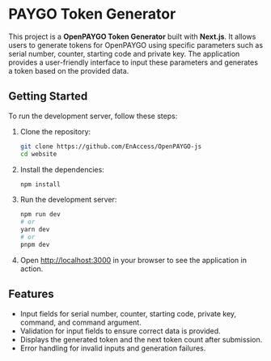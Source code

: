 # PAYGO Token Generator

This project is a **OpenPAYGO Token Generator** built with **Next.js**. It allows users to generate tokens for OpenPAYGO  using specific parameters such as serial number, counter, starting code and private key. The application provides a user-friendly interface to input these parameters and generates a token based on the provided data.

## Getting Started

To run the development server, follow these steps:

1. Clone the repository:
   ```bash
   git clone https://github.com/EnAccess/OpenPAYGO-js
   cd website 
   ```

2. Install the dependencies:
   ```bash
   npm install
   ```

3. Run the development server:
   ```bash
   npm run dev
   # or
   yarn dev
   # or
   pnpm dev
   ```

4. Open [http://localhost:3000](http://localhost:3000) in your browser to see the application in action.

## Features

- Input fields for serial number, counter, starting code, private key, command, and command argument.
- Validation for input fields to ensure correct data is provided.
- Displays the generated token and the next token count after submission.
- Error handling for invalid inputs and generation failures.


